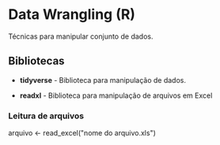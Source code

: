 # Data Wrangling (R)

Técnicas para manipular conjunto de dados.

## Bibliotecas 

-   **tidyverse** - Biblioteca para manipulação de dados.

-   **readxl** - Biblioteca para manipulação de arquivos em Excel

### Leitura de arquivos

arquivo \<- read_excel("nome do arquivo.xls")

